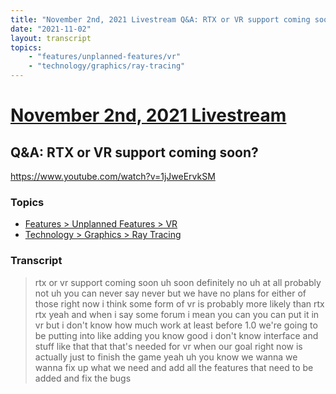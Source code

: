 ```yaml
---
title: "November 2nd, 2021 Livestream Q&A: RTX or VR support coming soon?"
date: "2021-11-02"
layout: transcript
topics:
    - "features/unplanned-features/vr"
    - "technology/graphics/ray-tracing"
---
```

# [November 2nd, 2021 Livestream](../2021-11-02.md)
## Q&A: RTX or VR support coming soon?
https://www.youtube.com/watch?v=1jJweErvkSM

### Topics
* [Features > Unplanned Features > VR](../topics/features/unplanned-features/vr.md)
* [Technology > Graphics > Ray Tracing](../topics/technology/graphics/ray-tracing.md)

### Transcript

> rtx or vr support coming soon uh soon definitely no uh at all probably not uh you can never say never but we have no plans for either of those right now i think some form of vr is probably more likely than rtx rtx yeah and when i say some forum i mean you can you can put it in vr but i don't know how much work at least before 1.0 we're going to be putting into like adding you know good i don't know interface and stuff like that that that's needed for vr when our goal right now is actually just to finish the game yeah uh you know we wanna we wanna fix up what we need and add all the features that need to be added and fix the bugs

